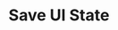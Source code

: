---
layout: default
title: Save UI State
parent: Managing State
grand_parent: UI Architecture
nav_order: 3
---
